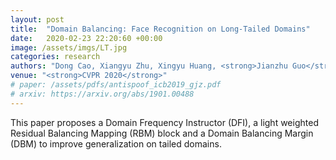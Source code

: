 ```yaml
---
layout: post
title:  "Domain Balancing: Face Recognition on Long-Tailed Domains"
date:   2020-02-23 22:20:60 +00:00
image: /assets/imgs/LT.jpg
categories: research
authors: "Dong Cao, Xiangyu Zhu, Xingyu Huang, <strong>Jianzhu Guo</strong>, Zhen Lei"
venue: "<strong>CVPR 2020</strong>"
# paper: /assets/pdfs/antispoof_icb2019_gjz.pdf
# arxiv: https://arxiv.org/abs/1901.00488
---
```


This paper proposes a Domain Frequency Instructor (DFI), a light weighted Residual Balancing Mapping (RBM) block and a Domain Balancing Margin (DBM) to improve generalization on tailed domains.